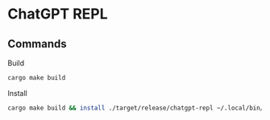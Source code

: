 # ChatGPT REPL

## Commands

Build

```bash
cargo make build
```

Install

```bash
cargo make build && install ./target/release/chatgpt-repl ~/.local/bin/chatgpt-repl
```
